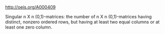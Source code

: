 http://oeis.org/A000409

Singular n X n (0,1)-matrices: the number of n X n (0,1)-matrices having distinct, nonzero ordered rows, but having at least two equal columns or at least one zero column.
